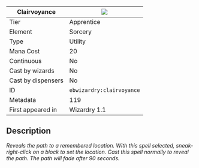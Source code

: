 | Clairvoyance |![](https://github.com/Electroblob77/Wizardry/blob/1.12.2/src/main/resources/assets/ebwizardry/textures/spells/clairvoyance.png)|
|---|---|
| Tier | Apprentice |
| Element | Sorcery |
| Type | Utility |
| Mana Cost | 20 |
| Continuous | No |
| Cast by wizards | No |
| Cast by dispensers | No |
| ID | `ebwizardry:clairvoyance` |
| Metadata | 119 |
| First appeared in | Wizardry 1.1 |
## Description
_Reveals the path to a remembered location. With this spell selected, sneak-right-click on a block to set the location. Cast this spell normally to reveal the path. The path will fade after 90 seconds._